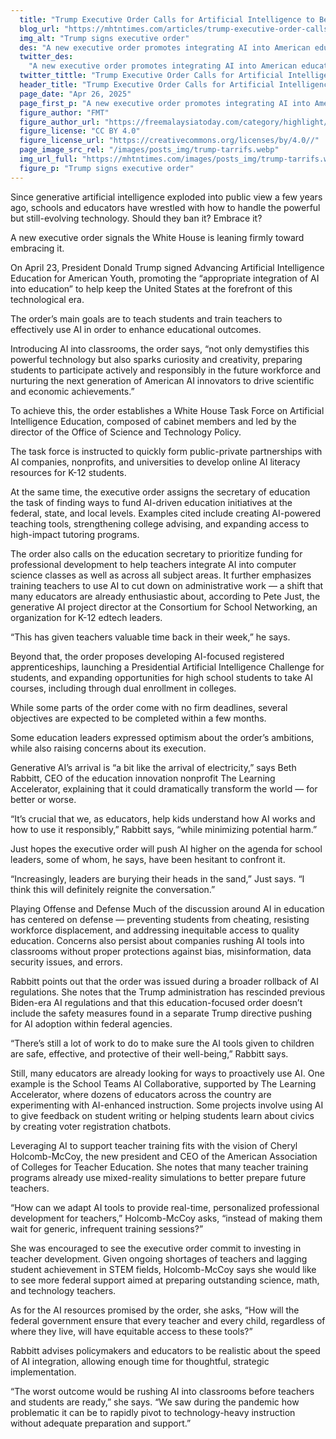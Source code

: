 ```yaml
---
  title: "Trump Executive Order Calls for Artificial Intelligence to Be Taught in Schools"
  blog_url: "https://mhtntimes.com/articles/trump-executive-order-calls-for-artificial-intelligence-to-be-taught-in-school"
  img_alt: "Trump signs executive order"
  des: "A new executive order promotes integrating AI into American education, aiming to train students and teachers while addressing both opportunities and risks of the technology."
  twitter_des:
    "A new executive order promotes integrating AI into American education, aiming to train students and teachers while addressing both opportunities and risks of the technology."
  twitter_tittle: "Trump Executive Order Calls for Artificial Intelligence to Be Taught in Schools"
  header_title: "Trump Executive Order Calls for Artificial Intelligence to Be Taught in Schools"
  page_date: "Apr 26, 2025"
  page_first_p: "A new executive order promotes integrating AI into American education, aiming to train students and teachers while addressing both opportunities and risks of the technology."
  figure_author: "FMT"
  figure_author_url: "https://freemalaysiatoday.com/category/highlight/2025/04/03/trump-announces-minimum-10-tariff-on-all-imports/"
  figure_license: "CC BY 4.0"
  figure_license_url: "https://creativecommons.org/licenses/by/4.0//"
  page_image_src_rel: "/images/posts_img/trump-tarrifs.webp"
  img_url_full: "https://mhtntimes.com/images/posts_img/trump-tarrifs.webp"
  figure_p: "Trump signs executive order"
---
```


Since generative artificial intelligence exploded into public view a few years ago, schools and educators have wrestled with how to handle the powerful but still-evolving technology. Should they ban it? Embrace it?

A new executive order signals the White House is leaning firmly toward embracing it.

On April 23, President Donald Trump signed Advancing Artificial Intelligence Education for American Youth, promoting the “appropriate integration of AI into education” to help keep the United States at the forefront of this technological era.

The order’s main goals are to teach students and train teachers to effectively use AI in order to enhance educational outcomes.

Introducing AI into classrooms, the order says, “not only demystifies this powerful technology but also sparks curiosity and creativity, preparing students to participate actively and responsibly in the future workforce and nurturing the next generation of American AI innovators to drive scientific and economic achievements.”

To achieve this, the order establishes a White House Task Force on Artificial Intelligence Education, composed of cabinet members and led by the director of the Office of Science and Technology Policy.

The task force is instructed to quickly form public-private partnerships with AI companies, nonprofits, and universities to develop online AI literacy resources for K-12 students.

At the same time, the executive order assigns the secretary of education the task of finding ways to fund AI-driven education initiatives at the federal, state, and local levels. Examples cited include creating AI-powered teaching tools, strengthening college advising, and expanding access to high-impact tutoring programs.

The order also calls on the education secretary to prioritize funding for professional development to help teachers integrate AI into computer science classes as well as across all subject areas. It further emphasizes training teachers to use AI to cut down on administrative work — a shift that many educators are already enthusiastic about, according to Pete Just, the generative AI project director at the Consortium for School Networking, an organization for K-12 edtech leaders.

“This has given teachers valuable time back in their week,” he says.

Beyond that, the order proposes developing AI-focused registered apprenticeships, launching a Presidential Artificial Intelligence Challenge for students, and expanding opportunities for high school students to take AI courses, including through dual enrollment in colleges.

While some parts of the order come with no firm deadlines, several objectives are expected to be completed within a few months.

Some education leaders expressed optimism about the order’s ambitions, while also raising concerns about its execution.

Generative AI’s arrival is “a bit like the arrival of electricity,” says Beth Rabbitt, CEO of the education innovation nonprofit The Learning Accelerator, explaining that it could dramatically transform the world — for better or worse.

“It’s crucial that we, as educators, help kids understand how AI works and how to use it responsibly,” Rabbitt says, “while minimizing potential harm.”

Just hopes the executive order will push AI higher on the agenda for school leaders, some of whom, he says, have been hesitant to confront it.

“Increasingly, leaders are burying their heads in the sand,” Just says. “I think this will definitely reignite the conversation.”

Playing Offense and Defense
Much of the discussion around AI in education has centered on defense — preventing students from cheating, resisting workforce displacement, and addressing inequitable access to quality education. Concerns also persist about companies rushing AI tools into classrooms without proper protections against bias, misinformation, data security issues, and errors.

Rabbitt points out that the order was issued during a broader rollback of AI regulations. She notes that the Trump administration has rescinded previous Biden-era AI regulations and that this education-focused order doesn’t include the safety measures found in a separate Trump directive pushing for AI adoption within federal agencies.

“There’s still a lot of work to do to make sure the AI tools given to children are safe, effective, and protective of their well-being,” Rabbitt says.

Still, many educators are already looking for ways to proactively use AI. One example is the School Teams AI Collaborative, supported by The Learning Accelerator, where dozens of educators across the country are experimenting with AI-enhanced instruction. Some projects involve using AI to give feedback on student writing or helping students learn about civics by creating voter registration chatbots.

Leveraging AI to support teacher training fits with the vision of Cheryl Holcomb-McCoy, the new president and CEO of the American Association of Colleges for Teacher Education. She notes that many teacher training programs already use mixed-reality simulations to better prepare future teachers.

“How can we adapt AI tools to provide real-time, personalized professional development for teachers,” Holcomb-McCoy asks, “instead of making them wait for generic, infrequent training sessions?”

She was encouraged to see the executive order commit to investing in teacher development. Given ongoing shortages of teachers and lagging student achievement in STEM fields, Holcomb-McCoy says she would like to see more federal support aimed at preparing outstanding science, math, and technology teachers.

As for the AI resources promised by the order, she asks, “How will the federal government ensure that every teacher and every child, regardless of where they live, will have equitable access to these tools?”

Rabbitt advises policymakers and educators to be realistic about the speed of AI integration, allowing enough time for thoughtful, strategic implementation.

“The worst outcome would be rushing AI into classrooms before teachers and students are ready,” she says. “We saw during the pandemic how problematic it can be to rapidly pivot to technology-heavy instruction without adequate preparation and support.”
